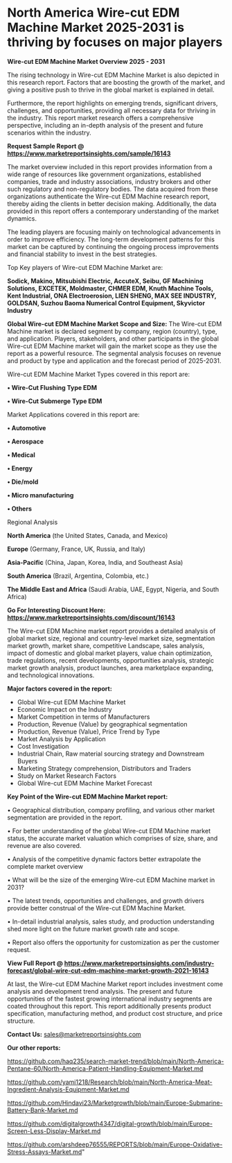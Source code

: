 # North America Wire-cut EDM Machine Market 2025-2031 is thriving by focuses on major players

<Strong> Wire-cut EDM Machine Market Overview 2025 - 2031</strong>

The rising technology in Wire-cut EDM Machine Market is also depicted in this research report. Factors that are boosting the growth of the market, and giving a positive push to thrive in the global market is explained in detail.

Furthermore, the report highlights on emerging trends, significant drivers, challenges, and opportunities, providing all necessary data for thriving in the industry. This report market research offers a comprehensive perspective, including an in-depth analysis of the present and future scenarios within the industry.

<strong>Request Sample Report @ <a href=https://www.marketreportsinsights.com/sample/16143>https://www.marketreportsinsights.com/sample/16143</a></strong>

The market overview included in this report provides information from a wide range of resources like government organizations, established companies, trade and industry associations, industry brokers and other such regulatory and non-regulatory bodies. The data acquired from these organizations authenticate the Wire-cut EDM Machine research report, thereby aiding the clients in better decision making. Additionally, the data provided in this report offers a contemporary understanding of the market dynamics.

The leading players are focusing mainly on technological advancements in order to improve efficiency. The long-term development patterns for this market can be captured by continuing the ongoing process improvements and financial stability to invest in the best strategies.

Top Key players of Wire-cut EDM Machine Market are:

<strong>Sodick, Makino, Mitsubishi Electric, AccuteX, Seibu, GF Machining Solutions, EXCETEK, Moldmaster, CHMER EDM, Knuth Machine Tools, Kent Industrial, ONA Electroerosion, LIEN SHENG, MAX SEE INDUSTRY, GOLDSAN, Suzhou Baoma Numerical Control Equipment, Skyvictor Industry</strong>

<strong><b>Global Wire-cut EDM Machine Market Scope and Size:</b></strong>
The Wire-cut EDM Machine market is declared segment by company, region (country), type, and application. Players, stakeholders, and other participants in the global Wire-cut EDM Machine market will gain the market scope as they use the report as a powerful resource. The segmental analysis focuses on revenue and product by type and application and the forecast period of 2025-2031.

Wire-cut EDM Machine Market Types covered in this report are:

<strong>• Wire-Cut Flushing Type EDM

• Wire-Cut Submerge Type EDM</strong>

Market Applications covered in this report are:

<strong>• Automotive

• Aerospace

• Medical

• Energy

• Die/mold

• Micro manufacturing

• Others</strong> 

Regional Analysis

<strong>North America</strong> (the United States, Canada, and Mexico)

<strong>Europe</strong> (Germany, France, UK, Russia, and Italy)

<strong>Asia-Pacific</strong> (China, Japan, Korea, India, and Southeast Asia)

<strong>South America</strong> (Brazil, Argentina, Colombia, etc.)

<strong>The Middle East and Africa</strong> (Saudi Arabia, UAE, Egypt, Nigeria, and South Africa)

<strong>Go For Interesting Discount Here: <a href=https://www.marketreportsinsights.com/discount/16143>https://www.marketreportsinsights.com/discount/16143</a></strong>

The Wire-cut EDM Machine market report provides a detailed analysis of global market size, regional and country-level market size, segmentation market growth, market share, competitive Landscape, sales analysis, impact of domestic and global market players, value chain optimization, trade regulations, recent developments, opportunities analysis, strategic market growth analysis, product launches, area marketplace expanding, and technological innovations.

<strong><b>Major factors covered in the report:</b></strong>
<ul>
  <li>Global Wire-cut EDM Machine Market </li>
  <li>Economic Impact on the Industry</li>
  <li>Market Competition in terms of Manufacturers</li>
  <li>Production, Revenue (Value) by geographical segmentation</li>
  <li>Production, Revenue (Value), Price Trend by Type</li>
  <li>Market Analysis by Application</li>
  <li>Cost Investigation</li>
  <li>Industrial Chain, Raw material sourcing strategy and Downstream Buyers</li>
  <li>Marketing Strategy comprehension, Distributors and Traders</li>
  <li>Study on Market Research Factors</li>
  <li>Global Wire-cut EDM Machine Market Forecast</li>
</ul>

<strong><b>Key Point of the Wire-cut EDM Machine Market report:</b></strong>

• Geographical distribution, company profiling, and various other market segmentation are provided in the report.

• For better understanding of the global Wire-cut EDM Machine market status, the accurate market valuation which comprises of size, share, and revenue are also covered.

• Analysis of the competitive dynamic factors better extrapolate the complete market overview

• What will be the size of the emerging Wire-cut EDM Machine market in 2031?

• The latest trends, opportunities and challenges, and growth drivers provide better construal of the Wire-cut EDM Machine Market.

• In-detail industrial analysis, sales study, and production understanding shed more light on the future market growth rate and scope.

• Report also offers the opportunity for customization as per the customer request.

<strong><b>View Full Report @ <a href=https://www.marketreportsinsights.com/industry-forecast/global-wire-cut-edm-machine-market-growth-2021-16143>https://www.marketreportsinsights.com/industry-forecast/global-wire-cut-edm-machine-market-growth-2021-16143</a></b></strong>


At last, the Wire-cut EDM Machine Market report includes investment come analysis and development trend analysis. The present and future opportunities of the fastest growing international industry segments are coated throughout this report. This report additionally presents product specification, manufacturing method, and product cost structure, and price structure.

<strong>Contact Us:</strong>
sales@marketreportsinsights.com

<strong>Our other reports:</strong>

<a href=https://github.com/haq235/search-market-trend/blob/main/North-America-Pentane-60/North-America-Patient-Handling-Equipment-Market.md>https://github.com/haq235/search-market-trend/blob/main/North-America-Pentane-60/North-America-Patient-Handling-Equipment-Market.md</a>

<a href=https://github.com/yami1218/Research/blob/main/North-America-Meat-Ingredient-Analysis-Equipment-Market.md>https://github.com/yami1218/Research/blob/main/North-America-Meat-Ingredient-Analysis-Equipment-Market.md</a>

<a href=https://github.com/Hindavi23/Marketgrowth/blob/main/Europe-Submarine-Battery-Bank-Market.md>https://github.com/Hindavi23/Marketgrowth/blob/main/Europe-Submarine-Battery-Bank-Market.md</a>

<a href=https://github.com/digitalgrowth4347/digital-growth/blob/main/Europe-Screen-Less-Display-Market.md>https://github.com/digitalgrowth4347/digital-growth/blob/main/Europe-Screen-Less-Display-Market.md</a>

<a href=https://github.com/arshdeep76555/REPORTS/blob/main/Europe-Oxidative-Stress-Assays-Market.md>https://github.com/arshdeep76555/REPORTS/blob/main/Europe-Oxidative-Stress-Assays-Market.md</a>"
